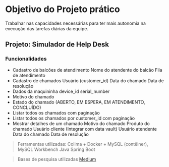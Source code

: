 # Objetivo do Projeto prático
Trabalhar nas capacidades necessárias para ter mais autonomia na execução das tarefas diárias da equipe.
## Projeto: Simulador de Help Desk
### Funcionalidades
- Cadastro de balcões de atendimento
		Nome do atendente do balcão
		Fila de atendimento
- Cadastro de chamados
		Usuário (customer_id)
		Data do chamado
		Data de resolução
- Dados da maquininha
		device_id
		serial_number
- Motivo do chamado
- Estado do chamado (ABERTO, EM ESPERA, EM ATENDIMENTO, CONCLUÍDO)
- Listar todos os chamados com paginação
- Listar todos os chamados por customer_id com paginação
- Mostrar detalhes de um chamado
		Motivo do chamado
		Produto do chamado
		Usuário cliente (Integrar com data vault)
		Usuário atendente
		Data do chamado
		Data de resolução

> Ferramentas utilizadas:
> Colima + Docker + MySQL (contêiner), MySQL Workbench
> Java Spring Boot 

> Bases de pesquisa utilizadas
[Medium](hthttps://medium.com/@abhinavv.singh/integrating-mysql-workbench-with-spring-boot-a-comprehensive-guide-to-crud-operations-331138542cd5tp:// "Medium")
